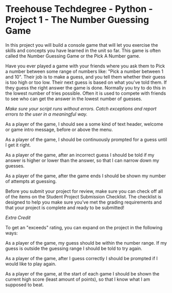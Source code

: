# Treehouse Techdegree - Python - Project 1 - The Number Guessing Game

In this project you will build a console game that will let you exercise the skills and concepts you have learned in the unit so far. This game is often called the Number Guessing Game or the Pick A Number game.

Have you ever played a game with your friends where you ask them to Pick a number between some range of numbers like: "Pick a number between 1 and 10". Their job is to make a guess, and you tell them whether their guess is too high or too low. Their next guess is based on what you've told them. If they guess the right answer the game is done. Normally you try to do this in the lowest number of tries possible. Often it is used to compete with friends to see who can get the answer in the lowest number of guesses.

*Make sure your script runs without errors. Catch exceptions and report errors to the user in a meaningful way.*

As a player of the game, I should see a some kind of text header, welcome or game intro message, before or above the menu.

As a player of the game, I should be continuously prompted for a guess until I get it right.

As a player of the game, after an incorrect guess I should be told if my answer is higher or lower than the answer, so that I can narrow down my guesses.

As a player of the game, after the game ends I should be shown my number of attempts at guessing.

Before you submit your project for review, make sure you can check off all of the items on the Student Project Submission Checklist. The checklist is designed to help you make sure you’ve met the grading requirements and that your project is complete and ready to be submitted!

*Extra Credit*

To get an "exceeds" rating, you can expand on the project in the following ways:

As a player of the game, my guess should be within the number range. If my guess is outside the guessing range I should be told to try again.

As a player of the game, after I guess correctly I should be prompted if I would like to play again.

As a player of the game, at the start of each game I should be shown the current high score (least amount of points), so that I know what I am supposed to beat.

